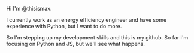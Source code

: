 Hi I'm @thisismax.

I currently work as an energy efficiency engineer and have some experience with Python, but I want to do more.

So I'm stepping up my development skills and this is my github. So far I'm focusing on Python and JS, but we'll see what happens.
